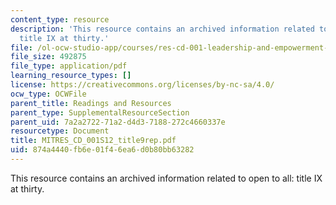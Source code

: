 ```yaml
---
content_type: resource
description: 'This resource contains an archived information related to open to all:
  title IX at thirty.'
file: /ol-ocw-studio-app/courses/res-cd-001-leadership-and-empowerment-resources-from-graduate-women-at-mit-gwamit-spring-2012/874a4440fb6e01f46ea6d0b80bb63282_MITRES_CD_001S12_title9rep.pdf
file_size: 492875
file_type: application/pdf
learning_resource_types: []
license: https://creativecommons.org/licenses/by-nc-sa/4.0/
ocw_type: OCWFile
parent_title: Readings and Resources
parent_type: SupplementalResourceSection
parent_uid: 7a2a2722-71a2-d4d3-7188-272c4660337e
resourcetype: Document
title: MITRES_CD_001S12_title9rep.pdf
uid: 874a4440-fb6e-01f4-6ea6-d0b80bb63282
---
```

This resource contains an archived information related to open to all: title IX at thirty.